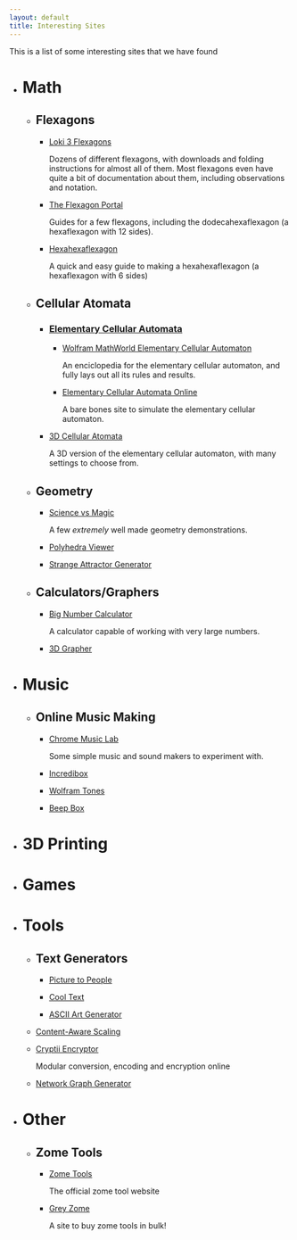 ```yaml
---
layout: default
title: Interesting Sites
---
```


This is a list of some interesting sites that we have found

- # Math
    - ## Flexagons
        - [Loki 3 Flexagons](http://loki3.com/flex/)
            
            Dozens of different flexagons, with downloads and folding instructions for almost all of them. Most flexagons even have quite a bit of documentation about them, including observations and notation.
        
        - [The Flexagon Portal](https://www.flexagon.net/)
            
            Guides for a few flexagons, including the dodecahexaflexagon (a hexaflexagon with 12 sides).
        
        - [Hexahexaflexagon](http://www.solipsys.co.uk/cgi-bin/sews.py?Hexahexaflexagon)
            
            A quick and easy guide to making a hexahexaflexagon (a hexaflexagon with 6 sides)

    - ## Cellular Atomata
        - ### [Elementary Cellular Automata](https://en.wikipedia.org/wiki/Elementary_cellular_automaton)
            - [Wolfram MathWorld Elementary Cellular Automaton](https://mathworld.wolfram.com/ElementaryCellularAutomaton.html)
                
                An enciclopedia for the elementary cellular automaton, and fully lays out all its rules and results.
            
            - [Elementary Cellular Automata Online](http://devinacker.github.io/celldemo/)
                
                A bare bones site to simulate the elementary cellular automaton.
            
        - [3D Cellular Atomata](http://cubes.io/)
                
            A 3D version of the elementary cellular automaton, with many settings to choose from.

    - ## Geometry
        - [Science vs Magic](https://sciencevsmagic.net/)

            A few _extremely_ well made geometry demonstrations.

        - [Polyhedra Viewer](https://polyhedra.tessera.li/)

        - [Strange Attractor Generator](https://hypatiastudio.com/attractors/)

    - ## Calculators/Graphers
        - [Big Number Calculator](https://www.ttmath.org/online_calculator)

            A calculator capable of working with very large numbers.

        - [3D Grapher](http://grapher.mathpix.com/)

- # Music
    - ## Online Music Making
        - [Chrome Music Lab](https://musiclab.chromeexperiments.com/)
            
            Some simple music and sound makers to experiment with.

        - [Incredibox](https://www.incredibox.com/demo/v3)

        - [Wolfram Tones](http://tones.wolfram.com/generate)

        - [Beep Box](https://beepbox.co/)

- # 3D Printing

- # Games

- # Tools
    - ## Text Generators
        - [Picture to People](http://www.picturetopeople.org/text_generator/others/transparent/transparent-text-generator.html)

        - [Cool Text](https://cooltext.com/)

        - [ASCII Art Generator](http://patorjk.com/software/taag/)

    - [Content-Aware Scaling](https://shhnowisnottheti.me/content-aware-scaling/)

    - [Cryptii Encryptor](https://cryptii.com/)

        Modular conversion, encoding and encryption online

    - [Network Graph Generator](https://graphonline.ru/en/)

- # Other
    - ## Zome Tools
        - [Zome Tools](https://www.zometool.com/)

            The official zome tool website

        - [Grey Zome](https://greyzome.com/)

            A site to buy zome tools in bulk!
